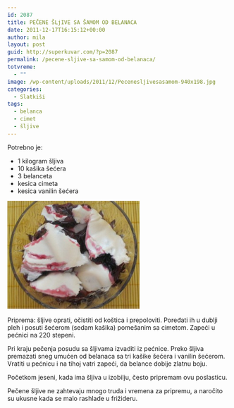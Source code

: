 ```yaml
---
id: 2087
title: PEČENE ŠLjIVE SA ŠAMOM OD BELANACA
date: 2011-12-17T16:15:12+00:00
author: mila
layout: post
guid: http://superkuvar.com/?p=2087
permalink: /pecene-sljive-sa-samom-od-belanaca/
totvreme:
  - ""
image: /wp-content/uploads/2011/12/Pecenesljivesasamom-940x198.jpg
categories:
  - Slatkiši
tags:
  - belanca
  - cimet
  - šljive
---
```

Potrebno je:

  * 1 kilogram šljiva
  * 10 kašika šećera
  * 3 belanceta
  * kesica cimeta
  * kesica vanilin šećera

<img class="alignnone size-medium wp-image-3893" title="Pecenesljivesasamom" src="/wp-content/uploads/2011/12/Pecenesljivesasamom-e1344253870743-300x245.jpg" alt="" width="300" height="245" /> 

Priprema: šljive oprati, očistiti od koštica i prepoloviti. Poređati ih u dublji pleh i posuti šećerom (sedam kašika) pomešanim sa cimetom. Zapeći u pećnici na 220 stepeni.

Pri kraju pečenja posudu sa šljivama izvaditi iz pećnice. Preko šljiva premazati sneg umućen od belanaca sa tri kašike šećera i vanilin šećerom. Vratiti u pećnicu i na tihoj vatri zapeći, da belance dobije zlatnu boju.

Početkom jeseni, kada ima šljiva u izobilju, često pripremam ovu poslasticu.

Pečene šljive ne zahtevaju mnogo truda i vremena za pripremu, a naročito su ukusne kada se malo rashlade u frižideru.